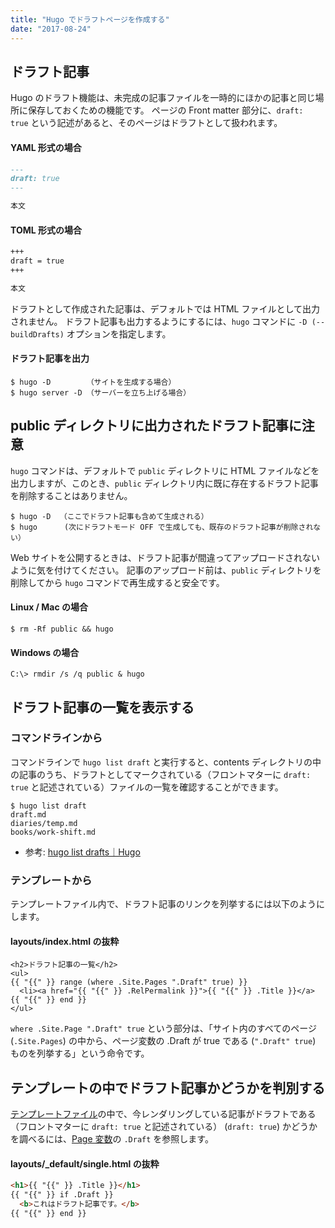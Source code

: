 ```yaml
---
title: "Hugo でドラフトページを作成する"
date: "2017-08-24"
---
```


ドラフト記事
----

Hugo のドラフト機能は、未完成の記事ファイルを一時的にほかの記事と同じ場所に保存しておくための機能です。
ページの Front matter 部分に、`draft: true` という記述があると、そのページはドラフトとして扱われます。

#### YAML 形式の場合

~~~ markdown
---
draft: true
---

本文
~~~

#### TOML 形式の場合

~~~ markdown
+++
draft = true
+++

本文
~~~

ドラフトとして作成された記事は、デフォルトでは HTML ファイルとして出力されません。
ドラフト記事も出力するようにするには、`hugo` コマンドに `-D (--buildDrafts)` オプションを指定します。

#### ドラフト記事を出力

~~~
$ hugo -D        （サイトを生成する場合）
$ hugo server -D （サーバーを立ち上げる場合）
~~~


public ディレクトリに出力されたドラフト記事に注意
----

`hugo` コマンドは、デフォルトで `public` ディレクトリに HTML ファイルなどを出力しますが、このとき、`public` ディレクトリ内に既に存在するドラフト記事を削除することはありません。

~~~
$ hugo -D  （ここでドラフト記事も含めて生成される）
$ hugo      (次にドラフトモード OFF で生成しても、既存のドラフト記事が削除されない）
~~~

Web サイトを公開するときは、ドラフト記事が間違ってアップロードされないように気を付けてください。
記事のアップロード前は、`public` ディレクトリを削除してから `hugo` コマンドで再生成すると安全です。

#### Linux / Mac の場合

~~~
$ rm -Rf public && hugo
~~~

#### Windows の場合

~~~
C:\> rmdir /s /q public & hugo
~~~


ドラフト記事の一覧を表示する
----

### コマンドラインから

コマンドラインで `hugo list draft` と実行すると、contents ディレクトリの中の記事のうち、ドラフトとしてマークされている（フロントマターに `draft: true` と記述されている）ファイルの一覧を確認することができます。

~~~
$ hugo list draft
draft.md
diaries/temp.md
books/work-shift.md
~~~

- 参考: [hugo list drafts｜Hugo](https://gohugo.io/commands/hugo_list_drafts/)

### テンプレートから

テンプレートファイル内で、ドラフト記事のリンクを列挙するには以下のようにします。

#### layouts/index.html の抜粋

~~~
<h2>ドラフト記事の一覧</h2>
<ul>
{{ "{{" }} range (where .Site.Pages ".Draft" true) }}
  <li><a href="{{ "{{" }} .RelPermalink }}">{{ "{{" }} .Title }}</a>
{{ "{{" }} end }}
</ul>
~~~

<div class="note">
<code>where .Site.Page ".Draft" true</code> という部分は、「サイト内のすべてのページ (<code>.Site.Pages</code>) の中から、ページ変数の .Draft が true である (<code>".Draft" true</code>) ものを列挙する」という命令です。
</div>


テンプレートの中でドラフト記事かどうかを判別する
----

[テンプレートファイル](../layout/template-types.html)の中で、今レンダリングしている記事がドラフトである（フロントマターに `draft: true` と記述されている） (`draft: true`) かどうかを調べるには、[Page 変数](https://gohugo.io/variables/page/)の `.Draft` を参照します。

#### layouts/_default/single.html の抜粋

~~~ html
<h1>{{ "{{" }} .Title }}</h1>
{{ "{{" }} if .Draft }}
  <b>これはドラフト記事です。</b>
{{ "{{" }} end }}
~~~


